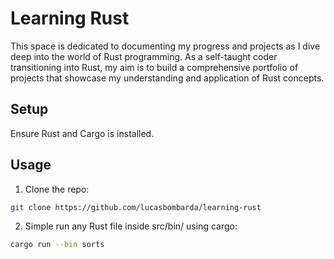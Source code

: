# Learning Rust
This space is dedicated to documenting my progress and projects as I dive deep into the world of Rust programming. As a self-taught coder transitioning into Rust, my aim is to build a comprehensive portfolio of projects that showcase my understanding and application of Rust concepts.

## Setup
Ensure Rust and Cargo is installed.

## Usage
1. Clone the repo:
```bash
git clone https://github.com/lucasbombarda/learning-rust
```

2. Simple run any Rust file inside src/bin/ using cargo:
```bash
cargo run --bin sorts
```

